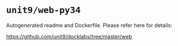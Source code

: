 # `unit9/web-py34`

Autogenerated readme and Dockerfile. Please refer here for details:

<https://github.com/unit9/docklabs/tree/master/web>
